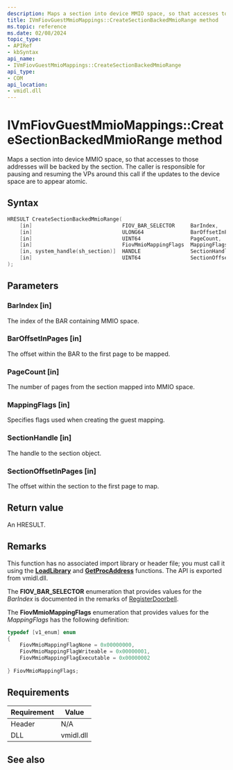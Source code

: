 ```yaml
---
description: Maps a section into device MMIO space, so that accesses to those addresses will be backed by the section.
title: IVmFiovGuestMmioMappings::CreateSectionBackedMmioRange method
ms.topic: reference
ms.date: 02/08/2024
topic_type: 
- APIRef
- kbSyntax
api_name: 
- IVmFiovGuestMmioMappings::CreateSectionBackedMmioRange
api_type: 
- COM
api_location: 
- vmidl.dll
---
```


# IVmFiovGuestMmioMappings::CreateSectionBackedMmioRange method

Maps a section into device MMIO space, so that accesses to those addresses will be backed by the section. The caller is responsible for pausing and resuming the VPs around this call if the updates to the device space are to appear atomic.

## Syntax


```C++
HRESULT CreateSectionBackedMmioRange(
    [in]                             FIOV_BAR_SELECTOR     BarIndex,
    [in]                             ULONG64               BarOffsetInPages,
    [in]                             UINT64                PageCount,
    [in]                             FiovMmioMappingFlags  MappingFlags,
    [in, system_handle(sh_section)]  HANDLE                SectionHandle,
    [in]                             UINT64                SectionOffsetInPages
);
```



## Parameters

### BarIndex [in]

The index of the BAR containing MMIO space.

### BarOffsetInPages [in]

The offset within the BAR to the first page to be mapped.

### PageCount [in]

The number of pages from the section mapped into MMIO space.

### MappingFlags [in]

Specifies flags used when creating the guest mapping.

### SectionHandle [in]

The handle to the section object.

### SectionOffsetInPages [in]

The offset within the section to the first page to map.


## Return value

An HRESULT.

## Remarks 

This function has no associated import library or header file; you must call it using the [**LoadLibrary**](/windows/desktop/api/libloaderapi/nf-libloaderapi-loadlibrarya) and [**GetProcAddress**](/windows/desktop/api/libloaderapi/nf-libloaderapi-getprocaddress) functions. The API is exported from vmidl.dll.

The **FIOV_BAR_SELECTOR** enumeration that provides values for the *BarIndex* is documented in the remarks of [RegisterDoorbell](ivmfiovguestmemoryfastnotification-registerdoorbell.md).

The **FiovMmioMappingFlags** enumeration that provides values for the *MappingFlags* has the following definition:


```c++
typedef [v1_enum] enum
{
    FiovMmioMappingFlagNone = 0x00000000,
    FiovMmioMappingFlagWriteable = 0x00000001,
    FiovMmioMappingFlagExecutable = 0x00000002
 
} FiovMmioMappingFlags;
``````

## Requirements



| Requirement | Value |
|-------------------|----------------------------------------------------------------------------------------|
| Header | N/A    |
| DLL  | vmidl.dll |



## See also



 

 
